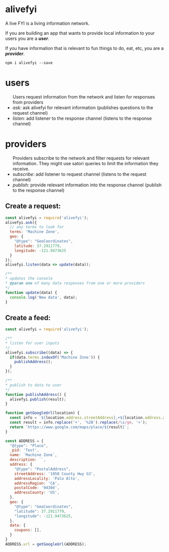 # alivefyi

A live FYI is a living information network.
 
 If you are building an app that wants to provide local information to your users you are a ***user***.
 
 If you have information that is relevant to fun things to do, eat, etc, you are a ***provider***. 

```
npm i alivefyi --save
```
# users
<ul>Users request information from the network and listen for responses from providers
  <li><em>ask:</em> ask alivefyi for relevant information (publishes questions to the request channel)
  <li><em>listen:</em> add listener to the response channel (listens to the response channel)
</ul>

# providers
<ul>Providers subscribe to the network and filter requests for relevant information. They might use satori queries to limit the information they receive.
  <li><em>subscribe:</em> add listener to request channel (listens to the request channel)
  <li><em>publish:</em> provide relevant information into the response channel (publish to the response channel)
</ul>

## Create a request:
```JavaScript
const alivefyi = require('alivefyi');
alivefyi.ask({
  // any terms to look for
  terms: 'Machine Zone', 
  geo: {
    "@type": "GeoCoordinates", 
    latitude: 37.2911779, 
    longitude: -121.9473625
  }
});
alivefyi.listen(data => update(data));

/**
* updates the console
* @param one of many data responses from one or more providers
*/
function update(data) {
  console.log('New data', data);
}

```
## Create a feed:
```JavaScript
const alivefyi = require('alivefyi');

/**
* listen for user inputs
*/
alivefyi.subscribe((data) => {
  if(data.terms.indexOf('Machine Zone')) {
    publishAddress();
  }
});

/**
* publish to data to user
*/
function publishAddress() {
  alivefyi.publish(result);
}

function getGoogleUrl(location) {
  const info = `${location.address.streetAddress},+${location.address.addressLocality},+${location.address.addressRegion}+${location.address.postalCode}/@${location.geo.latitude},${location.geo.longitude}`;
  const result = info.replace('+', '%2B').replace(/\s/gm, '+');
  return `https://www.google.com/maps/place/${result}`;
}

const ADDRESS = {
  "@type": "Place",
  _pid: 'Test',
  name: `Machine Zone`,
  description: ``,
  address: {
    "@type": "PostalAddress",
    streetAddress: '1050 County Hwy G3',
    addressLocality: 'Palo Alto',
    addressRegion: 'CA',
    postalCode: '94304',
    addressCounty: 'US',
  },
  geo: {
    "@type": "GeoCoordinates",
    "latitude": 37.2911779,
    "longitude": -121.9473625,
  },
  data: {
    coupons: [],
  }
}
ADDRESS.url = getGoogleUrl(ADDRESS);
```
